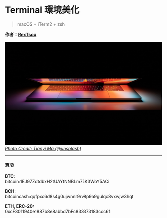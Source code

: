 # Terminal 環境美化

> macOS + iTerm2 + zsh

**作者：[RexTsou](https://rex-tsou.com)**

![cover image](/assets/cover.jpg)
*[Photo Credit: Tianyi Ma (@unsplash)](https://unsplash.com/photos/WiONHd_zYI4)*

---

#### 贊助

**BTC**:  
bitcoin:1EJ97ZdtdbxH2tUAYtNNBLm75K3WoY5ACi

**BCH**:  
bitcoincash:qqfpxc6d8s4g0ujwnnr9rv8p9a9gulqc8vxwjw3hqt

**ETH, ERC-20:**  
0xcF3011940e1887b8e8abbd7bFc833373183ccc6f

